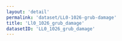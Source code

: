 ```yaml
---
layout: 'detail'
permalink: 'dataset/LL0-1026-grub-damage'
title: 'Ll0_1026_grub_damage'
datasetID: 'LL0_1026_grub_damage'
---
```


